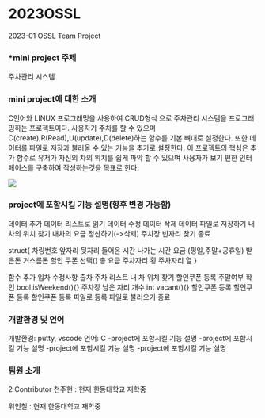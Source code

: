 # 2023OSSL
2023-01 OSSL Team Project

### *mini project 주제
주차관리 시스템 

### mini project에 대한 소개
C언어와 LINUX 프로그래밍을 사용하여 CRUD형식 으로 주차관리 시스템을 프로그래밍하는 프로젝트이다. 
사용자가 주차를 할 수 있으며 C(create),R(Read),U(update),D(delete)하는 함수를 기본 뼈대로 설정한다. 
또한 데이터를 파일로 저장과 불러올 수 있는 기능을 추가로 설정한다. 
이 프로젝트의 핵심은 추가 함수로 유저가 자신의 차의 위치를 쉽게 파악 할 수 있으며 사용자가 보기 편한 인터페이스를 구축하여 작성하는것을 목표로 한다. 

<img src = "https://cdn.pixabay.com/photo/2014/08/26/13/52/underground-parking-427958_1280.jpg">

### project에 포함시킬 기능 설명(향후 변경 가능함)

데이터 추가
데이터 리스트로 읽기
데이터 수정
데이터 삭제
데이터 파일로 저장하기
내차의 위치 찾기
내차의 요금 정산하기(->삭제)
주차장 빈자리 찾기
종료

struct{
차량번호 앞자리
뒷자리
들어온 시간
나가는 시간
요금 (평일,주말+공휴일)
받은돈 
거스름돈
할인 쿠폰 선택()
총 요금
주차자리 횡
주차자리 열
}

함수 추가
입차
수정사항
출차
주차 리스트
내 차 위치 찾기
할인쿠폰 등록
주말여부 확인
bool isWeekend(){}
주차장 남은 자리 개수
int vacant(){}
할인쿠폰 등록
할인쿠폰 등록
할인쿠폰 등록
파일로 등록
파일로 불러오기
종료

### 개발환경 및 언어
개발환경: putty, vscode
언어: C
-project에 포함시킬 기능 설명
-project에 포함시킬 기능 설명
-project에 포함시킬 기능 설명
-project에 포함시킬 기능 설명

### 팀원 소개
2 Contributor
천주현 : 현재 한동대학교 재학중

위인철 : 현재 한동대학교 재학중
